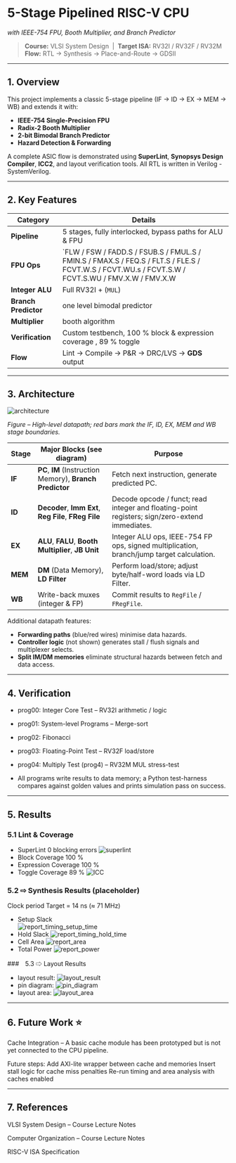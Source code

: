 # 5-Stage Pipelined RISC-V CPU  
*with IEEE-754 FPU, Booth Multiplier, and Branch Predictor*

> **Course:** VLSI System Design &nbsp;|&nbsp; **Target ISA:** RV32I / RV32F / RV32M  
> **Flow:** RTL → Synthesis → Place-and-Route → GDSII  

---

## 1. Overview
This project implements a classic 5-stage pipeline (IF → ID → EX → MEM → WB) and extends it with:

- **IEEE-754 Single-Precision FPU**
- **Radix-2 Booth Multiplier**
- **2-bit Bimodal Branch Predictor**
- **Hazard Detection & Forwarding**

A complete ASIC flow is demonstrated using **SuperLint**, **Synopsys Design Compiler**, **ICC2**, and layout verification tools. All RTL is written in Verilog - SystemVerilog.

---

## 2. Key Features
| Category | Details |
|----------|---------|
| **Pipeline** | 5 stages, fully interlocked, bypass paths for ALU & FPU |
| **FPU Ops** | `FLW / FSW / FADD.S / FSUB.S / FMUL.S / FMIN.S / FMAX.S / FEQ.S / FLT.S / FLE.S / FCVT.W.S / FCVT.WU.s / FCVT.S.W / FCVT.S.WU / FMV.X.W / FMV.X.W |
| **Integer ALU** | Full RV32I + (`MUL`) | 
| **Branch Predictor** | one level bimodal predictor |
| **Multiplier** | booth algorithm |
| **Verification** | Custom testbench, 100 % block & expression coverage , 89 % toggle |
| **Flow** | Lint → Compile → P&R → DRC/LVS → **GDS** output |

---

## 3. Architecture

![architecture](doc/architecture.png)

*Figure – High-level datapath; red bars mark the IF, ID, EX, MEM and WB stage boundaries.*

| Stage | Major Blocks (see diagram) | Purpose |
|-------|---------------------------|---------|
| **IF** | **PC**, **IM** (Instruction Memory), **Branch Predictor** | Fetch next instruction, generate predicted PC. |
| **ID** | **Decoder**, **Imm Ext**, **Reg File**, **FReg File** | Decode opcode / funct; read integer and floating-point registers; sign/zero-extend immediates. |
| **EX** | **ALU**, **FALU**, **Booth Multiplier**, **JB Unit** | Integer ALU ops, IEEE-754 FP ops, signed multiplication, branch/jump target calculation. |
| **MEM** | **DM** (Data Memory), **LD Filter** | Perform load/store; adjust byte/half-word loads via LD Filter. |
| **WB** | Write-back muxes (integer & FP) | Commit results to `RegFile` / `FRegFile`. |

Additional datapath features:

- **Forwarding paths** (blue/red wires) minimise data hazards.
- **Controller logic** (not shown) generates stall / flush signals and multiplexer selects.
- **Split IM/DM memories** eliminate structural hazards between fetch and data access.
---

## 4. Verification
- prog00: Integer Core Test – RV32I arithmetic / logic

- prog01: System-level Programs – Merge-sort

- prog02: Fibonacci

- prog03: Floating-Point Test – RV32F load/store

- prog04: Multiply Test (prog4) – RV32M MUL stress-test

- All programs write results to data memory; a Python test-harness compares against golden values and prints simulation pass on success.

---

## 5. Results
### 5.1 Lint & Coverage

- SuperLint	0 blocking errors
![superlint](doc/superlint.png)
- Block Coverage	100 %
- Expression Coverage	100 %
- Toggle Coverage	89 %
![ICC](doc/ICC.png)

### 5.2 ⇨ Synthesis Results (placeholder)

Clock period	<!-- 14 ns -->	Target = 14 ns (≈ 71 MHz)
- Setup Slack	<!-- > 0.27 ns -->	
![report_timing_setup_time](doc/report_timing_setup_time.png)
- Hold Slack	<!-- > 0 ns -->	
![report_timing_hold_time](doc/report_timing_hold_time.png)
- Cell Area	<!-- 576288 µm² -->	
![report_area](doc/report_area.png)
- Total Power	<!-- 15.4877 mW -->	
![report_power](doc/report_power.png)

###　5.3 ⇨ Layout Results
- layout result:
![layout_result](doc/layout_result.png)
- pin diagram:
![pin_diagram](doc/pin_diagram.png)
- layout area:
![layout_area](doc/layout_area.png)

---

## 6. Future Work ⭐
Cache Integration – A basic cache module has been prototyped but is not yet connected to the CPU pipeline. 

Future steps:
Add AXI-lite wrapper between cache and memories
Insert stall logic for cache miss penalties
Re-run timing and area analysis with caches enabled

---

## 7. References
VLSI System Design – Course Lecture Notes

Computer Organization – Course Lecture Notes

RISC-V ISA Specification
